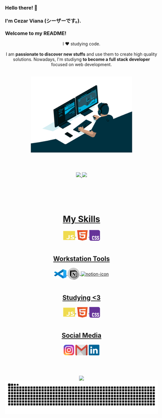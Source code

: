 ### Hello there! 👋 <br><br> I'm Cezar Viana (シーザーです。). <br><br> Welcome to my README!

<p align="center">I ❤️ studying code. <br><br> I am <strong>passionate to discover new stuffs</strong> and use them to create high quality solutions. Nowadays, I'm studiyng <strong> to become a full stack developer</strong> focused on web development.</p>&nbsp;

<div align="center">
 <img  height="250" alt="coding-time" src="./src/coding.gif">
</div>

<br><br>

<div align="center">
   <a href="https://github.com/cezarviana">
   <img height="180em" src="https://github-readme-stats.vercel.app/api?username=cezarviana&show_icons=true&theme=tokyonight&include_all_commits=true&count_private=true"/>
   <img height="180em" src="https://github-readme-stats.vercel.app/api/top-langs/?username=cezarviana&layout=compact&langs_count=6&theme=tokyonight"/>
</div>

<br><br>

<div  align="center"> 
  <div style="display: inline_block"><br>
      <div>
      <h1 align="center">My Skills</h1>
         <img align="center" height="30" width="40" alt="js-icon"  src="https://raw.githubusercontent.com/devicons/devicon/master/icons/javascript/javascript-plain.svg">
         <img align="center" height="35" width="40" alt="html-icon" src="https://raw.githubusercontent.com/devicons/devicon/master/icons/html5/html5-original.svg">
         <img align="center" height="35" width="35" alt="css-icon" src="./src/css.png">
      </div>
   </div>

<div  align="center"> 
  <div style="display: inline_block"><br>
     <h2 align="center">Workstation Tools</h2>
        <img align="center" height="30" width="40" alt="html-icon" src="https://raw.githubusercontent.com/devicons/devicon/master/icons/vscode/vscode-original.svg">
        <img align="center" height="40" width="40" alt="notion-icon" src="./cezarviana/src/notion.png">
        <img align="center" height="40" width="40" alt="notion-icon" src="https://upload.wikimedia.org/wikipedia/commons/3/3f/Git_icon.svg">
   </div>
  
<div  align="center"> 
  <div style="display: inline_block"><br>
     <h2 align="center">Studying <3</h2>
         <img align="center" height="30" width="40" alt="js-icon"  src="https://raw.githubusercontent.com/devicons/devicon/master/icons/javascript/javascript-plain.svg">
         <img align="center" height="35" width="40" alt="html-icon" src="https://raw.githubusercontent.com/devicons/devicon/master/icons/html5/html5-original.svg">
         <img align="center" height="35" width="35" alt="css-icon" src="./src/css.png">
   </div>
    
<div  align="center"> 
  <div style="display: inline_block"><br>
     <h2 align="center">Social Media</h2>
      <a href="https://www.instagram.com/czar_viana" target="_blank"><img height="35" width="35" src="./src/instagram.png"></a>
      <a href = "mailto:contato.cezar.viana@gmail.com"> <img height="35" width="40" src="./src/gmail.svg" target="_blank"></a>
      <a href="https://www.linkedin.com/in/cezar-viana-dev/" target="_blank"><img height="35" width="35" src="./src/linkedin.svg"  target="_blank"></a> 
   </div>
  

<br><br>

<div  align="center" style="margin-bottom:100px">
<img width=60% align="center"  src="https://github-readme-streak-stats.herokuapp.com?user=cezarviana&theme=tokyonight&mode=weekly"/>

<br>
<picture>
<!---
  <source media="(prefers-color-scheme: dark)" srcset="https://raw.githubusercontent.com/cezarviana/cezarviana/output/github-snake-dark.svg"/>
  <source media="(prefers-color-scheme: light)" srcset="https://raw.githubusercontent.com/cezarviana/cerzarviana/output/github-snake.svg"/>
  --->
  <img alt="github-snake" src="https://raw.githubusercontent.com/cezarviana/cezarviana/output/snake.svg" />
</picture>